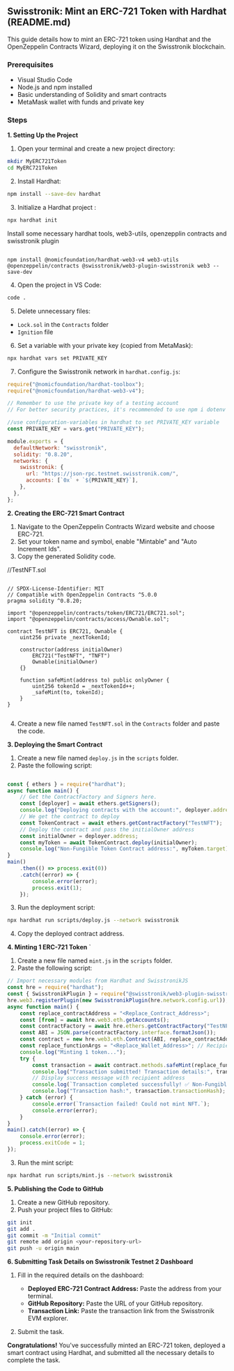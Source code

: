 ## Swisstronik: Mint an ERC-721 Token with Hardhat (README.md)

This guide details how to mint an ERC-721 token using Hardhat and the OpenZeppelin Contracts Wizard, deploying it on the Swisstronik blockchain.

### Prerequisites

* Visual Studio Code
* Node.js and npm installed
* Basic understanding of Solidity and smart contracts
* MetaMask wallet with funds and private key

### Steps

**1. Setting Up the Project**

1. Open your terminal and create a new project directory:

```bash
mkdir MyERC721Token
cd MyERC721Token
```

2. Install Hardhat:

```bash
npm install --save-dev hardhat
```

3. Initialize a Hardhat project :

```bash
npx hardhat init
```


Install some necessary hardhat tools,  web3-utils, openzepplin contracts and swisstronik plugin 

```

npm install @nomicfoundation/hardhat-web3-v4 web3-utils @openzeppelin/contracts @swisstronik/web3-plugin-swisstronik web3 --save-dev

```

4. Open the project in VS Code:

```bash
code .
```

5. Delete unnecessary files:

- `Lock.sol` in the `Contracts` folder
- `Ignition` file

6. Set a variable with your private key (copied from MetaMask):

```bash
npx hardhat vars set PRIVATE_KEY
```

7. Configure the Swisstronik network in `hardhat.config.js`:

```javascript
require("@nomicfoundation/hardhat-toolbox");
require("@nomicfoundation/hardhat-web3-v4");

// Remember to use the private key of a testing account
// For better security practices, it's recommended to use npm i dotenv for storing secret variables

//use configuration-variables in hardhat to set PRIVATE_KEY variable
const PRIVATE_KEY = vars.get("PRIVATE_KEY");

module.exports = {
  defaultNetwork: "swisstronik",
  solidity: "0.8.20",
  networks: {
    swisstronik: {
      url: "https://json-rpc.testnet.swisstronik.com/",
      accounts: [`0x` + `${PRIVATE_KEY}`],
    },
  },
};

```

**2. Creating the ERC-721 Smart Contract**

1. Navigate to the OpenZeppelin Contracts Wizard website and choose ERC-721.
2. Set your token name and symbol, enable "Mintable" and "Auto Increment Ids".
3. Copy the generated Solidity code.


//TestNFT.sol
```solidity 

// SPDX-License-Identifier: MIT
// Compatible with OpenZeppelin Contracts ^5.0.0
pragma solidity ^0.8.20;

import "@openzeppelin/contracts/token/ERC721/ERC721.sol";
import "@openzeppelin/contracts/access/Ownable.sol";

contract TestNFT is ERC721, Ownable {
    uint256 private _nextTokenId;

    constructor(address initialOwner)
        ERC721("TestNFT", "TNFT")
        Ownable(initialOwner)
    {}

    function safeMint(address to) public onlyOwner {
        uint256 tokenId = _nextTokenId++;
        _safeMint(to, tokenId);
    }
}


```


4. Create a new file named `TestNFT.sol` in the `Contracts` folder and paste the code.

**3. Deploying the Smart Contract**

1. Create a new file named `deploy.js` in the `scripts` folder.
2. Paste the following script:

```javascript

const { ethers } = require("hardhat");
async function main() {
    // Get the ContractFactory and Signers here.
    const [deployer] = await ethers.getSigners();
    console.log("Deploying contracts with the account:", deployer.address);
    // We get the contract to deploy
    const TokenContract = await ethers.getContractFactory("TestNFT");
    // Deploy the contract and pass the initialOwner address
    const initialOwner = deployer.address;
    const myToken = await TokenContract.deploy(initialOwner);
    console.log("Non-Fungible Token Contract address:", myToken.target);
}
main()
    .then(() => process.exit(0))
    .catch((error) => {
        console.error(error);
        process.exit(1);
    });


```

3. Run the deployment script:

```bash
npx hardhat run scripts/deploy.js --network swisstronik
```

4. Copy the deployed contract address.

**4. Minting 1 ERC-721 Token**
`

1. Create a new file named `mint.js` in the `scripts` folder.
2. Paste the following script:

```javascript
// Import necessary modules from Hardhat and SwisstronikJS
const hre = require("hardhat");
const { SwisstronikPlugin } = require("@swisstronik/web3-plugin-swisstronik");
hre.web3.registerPlugin(new SwisstronikPlugin(hre.network.config.url));
async function main() {
    const replace_contractAddress = "<Replace_Contract_Address>";
    const [from] = await hre.web3.eth.getAccounts();
    const contractFactory = await hre.ethers.getContractFactory("TestNFT");
    const ABI = JSON.parse(contractFactory.interface.formatJson());
    const contract = new hre.web3.eth.Contract(ABI, replace_contractAddress);
    const replace_functionArgs = "<Replace_Wallet_Address>"; // Recipient address
    console.log("Minting 1 token...");
    try {
        const transaction = await contract.methods.safeMint(replace_functionArgs).send({ from });
        console.log("Transaction submitted! Transaction details:", transaction);
        // Display success message with recipient address
        console.log(`Transaction completed successfully! ✅ Non-Fungible Token minted to ${replace_functionArgs}`);
        console.log("Transaction hash:", transaction.transactionHash);
    } catch (error) {
        console.error(`Transaction failed! Could not mint NFT.`);
        console.error(error);
    }
}
main().catch((error) => {
    console.error(error);
    process.exitCode = 1;
});
```
3. Run the mint script:

```bash
npx hardhat run scripts/mint.js --network swisstronik
```




**5. Publishing the Code to GitHub**

1. Create a new GitHub repository.
2. Push your project files to GitHub:

```bash
git init
git add .
git commit -m "Initial commit"
git remote add origin <your-repository-url>
git push -u origin main
```




**6. Submitting Task Details on Swisstronik Testnet 2 Dashboard**

1. Fill in the required details on the dashboard:
   - **Deployed ERC-721 Contract Address:** Paste the address from your terminal.
   - **GitHub Repository:** Paste the URL of your GitHub repository.
   - **Transaction Link:** Paste the transaction link from the Swisstronik EVM explorer.

2. Submit the task.

**Congratulations!** You've successfully minted an ERC-721 token, deployed a smart contract using Hardhat, and submitted all the necessary details to complete the task.










